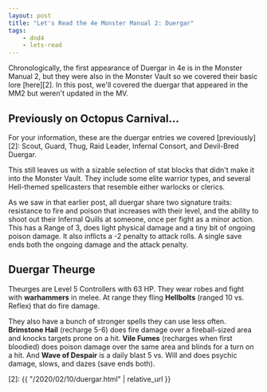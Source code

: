 ```yaml
---
layout: post
title: "Let's Read the 4e Monster Manual 2: Duergar"
tags:
    - dnd4
    - lets-read
---
```


Chronologically, the first appearance of Duergar in 4e is in the Monster Manual
2, but they were also in the Monster Vault so we covered their basic lore
[here][2]. In this post, we'll covered the duergar that appeared in the MM2 but
weren't updated in the MV.

## Previously on Octopus Carnival...

For your information, these are the duergar entries we covered [previously][2]:
Scout, Guard, Thug, Raid Leader, Infernal Consort, and Devil-Bred Duergar.

This still leaves us with a sizable selection of stat blocks that didn't make it
into the Monster Vault. They include some elite warrior types, and several
Hell-themed spellcasters that resemble either warlocks or clerics.

As we saw in that earlier post, all duergar share two signature traits:
resistance to fire and poison that increases with their level, and the ability
to shoot out their Infernal Quills at someone, once per fight as a minor
action. This has a Range of 3, does light physical damage and a tiny bit of
ongoing poison damage. It also inflicts a -2 penalty to attack rolls. A single
save ends both the ongoing damage and the attack penalty.

## Duergar Theurge

Theurges are Level 5 Controllers with 63 HP. They wear robes and fight with
**warhammers** in melee. At range they fling **Hellbolts** (ranged 10
vs. Reflex) that do fire damage.

They also have a bunch of stronger spells they can use less often. **Brimstone
Hail** (recharge 5-6) does fire damage over a fireball-sized area and knocks
targets prone on a hit. **Vile Fumes** (recharges when first bloodied) does
poison damage over the same area and blinds for a turn on a hit. And **Wave of
Despair** is a daily blast 5 vs. Will and does psychic damage, slows, and dazes
(save ends both).



[2]: {{ "/2020/02/10/duergar.html" | relative_url }}
